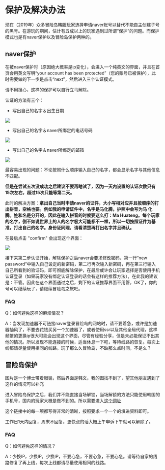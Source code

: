 # 保护及解决办法

现在（2019年）众多冒险岛韩服玩家选择申请naver账号以替代不能自主创建子号的黑号。在游玩的期间，估计有五成以上的玩家遇到过所谓“保护”的问题。而保护模式也是有naver保护以及冒险岛保护两种的。

## naver保护

在被naver保护时（原因绝大概率是ip变化），会进入一个纯英文的界面，并且在首页会用英文写明“your account has been protected”（您的账号已被保护），此时需要做的下一步是点击“next”，然后进入三个认证模式。

<Note type="success" fill :label="false">
请不用担心，这样的保护可以自行立马解除。
</Note>

认证的方法有三个：

- 写出自己的名字＆出生日期

![](https://i.loli.net/2019/07/17/5d2e0834c8bf811287.png)

- 写出自己的名字＆naver所绑定的电话号码

![](https://i.loli.net/2019/07/17/5d2e0972388b022631.png)

- 写出自己的名字＆naver所绑定的邮箱

![](https://i.loli.net/2019/07/17/5d2e09e29ff1336179.png)

<Note type="warning" fill :label="false">

最容易出现的问题：不论按照什么顺序输入自己的名字，都会显示名字与其他信息不匹配。

__但是在尝试五次没成功之后建议不要再瞎试了，因为一天内设置的认证次数只有15次左右，超过15次只能等第二天。__

</Note>

此时的解决方案：__拿出自己当时申请naver的证件，大小写相对应并且按顺序的打出拼音，空格也要。例如我的申请证件中，名字是马化腾，护照中会写为马 化腾。姓和名是分开的，因此在输入拼音的时候要这么打：Ma Huateng。每个玩家的名字，倒不如说世界上的人的名字极大可能都不一样，所以一切按照证件为基准，打出自己的名字。身份证同理，请看清楚再打出名字并且确认。__

在最后点击 "confirm" 会出现这个界面：

![](https://i.loli.net/2019/07/17/5d2e0d1abbbaa98015.png)

接下来第二步认证开始，解除保护之后naver会要求修改密码，第一行“new password”中输入自己设定的新密码，第二行再次输入新密码，再在第三行输入自己所看到的验证码，即可彻底解除保护，在最后或许会让玩家选择是否使用手机认证登录（如果玩家没有绑定认证登录的话会有这样的推荐方法），在此我的建议是：不管。因此在这个界面通过之后，剩下的认证推荐界面不用管，OK了，你的号可以继续玩了，请继续冒险岛之旅吧。

### FAQ

Q：如何避免这样的麻烦情况？

A：当发现加速器不可链接naver登录冒险岛的网站时，请不要着急，或许是加速器抽风了，不要去花钱买另一个加速器了，或者使用ssr以及其他全局代理，这样频繁的更换ip很大可能会出现这个界面，尽管有经验分享，但是未必能保证不出其他的情况。所以发现不能连接的时候，适当休息一下吧，等待线路的恢复。每次上线都请尽量使用相同的线路。玩了那么久冒险岛，不缺那么点时间，不是么？

## 冒险岛保护

图片是一个博士带着眼镜，然后界面是韩文，我的图找不到了，望其他朋友遇到了这样的情况可以补充

进入冒险岛保护之后，我们并不能直接当场解锁，当场解锁的方法只能使用韩国的手机号，国内的玩家大概是做不到的。所以需要进入[这个网址](https://help.naver.com/support/contents/contents.help?serviceNo=801&categoryNo=17522)

这个链接中的每一项都写得非常的清晰，按照要求一个一个的填进资料即可。

工作日1天内回复，周末不回复，更快点的话大概上午申诉下午就可以解除了。

### FAQ

Q：如何避免这样的情况？

A：少换IP，少换IP，少换IP，不要心急，不要心急，不要心急。请等待自家的线路修复了再上线，每次上线都请尽量使用相同的线路。